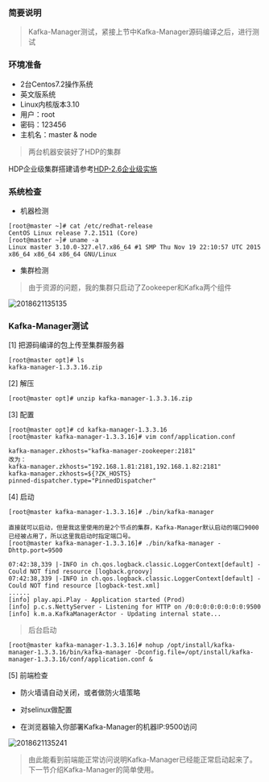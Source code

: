 ### 简要说明

> Kafka-Manager测试，紧接上节中Kafka-Manager源码编译之后，进行测试

### 环境准备

 - 2台Centos7.2操作系统
 - 英文版系统
 - Linux内核版本3.10
 - 用户：root
 - 密码：123456
 - 主机名：master & node

 > 两台机器安装好了HDP的集群

 HDP企业级集群搭建请参考[HDP-2.6企业级实施](https://github.com/ItdeerLab/itdeerlab-notes/tree/notes/HDP/UserGuide)

### 系统检查

 - 机器检测

```
[root@master ~]# cat /etc/redhat-release 
CentOS Linux release 7.2.1511 (Core) 
[root@master ~]# uname -a
Linux master 3.10.0-327.el7.x86_64 #1 SMP Thu Nov 19 22:10:57 UTC 2015 x86_64 x86_64 x86_64 GNU/Linux
```

 - 集群检测

> 由于资源的问题，我的集群只启动了Zookeeper和Kafka两个组件

![2018621135135](http://panrhkqz9.bkt.clouddn.com/2018621135135.png)
### Kafka-Manager测试

[1] 把源码编译的包上传至集群服务器

```
[root@master opt]# ls
kafka-manager-1.3.3.16.zip
```

[2] 解压

```
[root@master opt]# unzip kafka-manager-1.3.3.16.zip
```

[3] 配置

```
[root@master opt]# cd kafka-manager-1.3.3.16
[root@master kafka-manager-1.3.3.16]# vim conf/application.conf

kafka-manager.zkhosts="kafka-manager-zookeeper:2181"
改为：
kafka-manager.zkhosts="192.168.1.81:2181,192.168.1.82:2181"
kafka-manager.zkhosts=${?ZK_HOSTS}
pinned-dispatcher.type="PinnedDispatcher"
```

[4] 启动

```
[root@master kafka-manager-1.3.3.16]# ./bin/kafka-manager

直接就可以启动，但是我这里使用的是2个节点的集群，Kafka-Manager默认启动的端口9000已经被占用了，所以这里我启动时指定端口号。
[root@master kafka-manager-1.3.3.16]# ./bin/kafka-manager -Dhttp.port=9500

07:42:38,339 |-INFO in ch.qos.logback.classic.LoggerContext[default] - Could NOT find resource [logback.groovy]
07:42:38,339 |-INFO in ch.qos.logback.classic.LoggerContext[default] - Could NOT find resource [logback-test.xml]
......
[info] play.api.Play - Application started (Prod)
[info] p.c.s.NettyServer - Listening for HTTP on /0:0:0:0:0:0:0:0:9500
[info] k.m.a.KafkaManagerActor - Updating internal state...
```

> 后台启动

```
[root@master kafka-manager-1.3.3.16]# nohup /opt/install/kafka-manager-1.3.3.16/bin/kafka-manager -Dconfig.file=/opt/install/kafka-manager-1.3.3.16/conf/application.conf &
```

[5] 前端检查

 - 防火墙请自动关闭，或者做防火墙策略

 - 对selinux做配置

 - 在浏览器输入你部署Kafka-Manager的机器IP:9500访问

![2018621135241](http://panrhkqz9.bkt.clouddn.com/2018621135241.png)

> 由此能看到前端能正常访问说明Kafka-Manager已经能正常启动起来了。下一节介绍Kafka-Manager的简单使用。